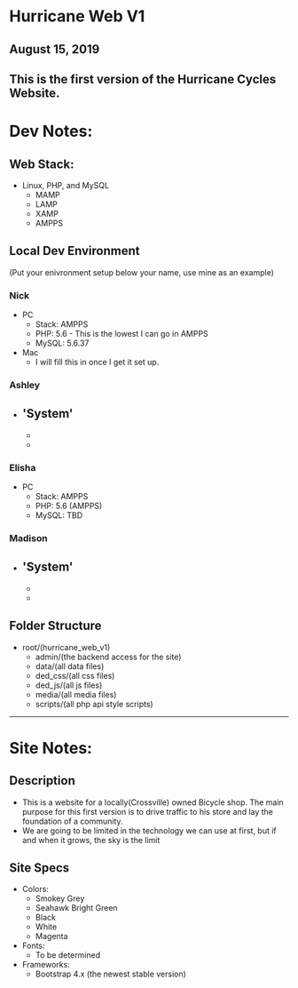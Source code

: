 # Hurricane Web V1
August 15, 2019
---
This is the first version of the Hurricane Cycles Website.
---

# Dev Notes:
## Web Stack:
- Linux, PHP, and MySQL
  - MAMP
  - LAMP
  - XAMP
  - AMPPS
## Local Dev Environment
(Put your enivronment setup below your name, use mine as an example)
### Nick
- PC
  - Stack: AMPPS
  - PHP: 5.6 - This is the lowest I can go in AMPPS
  - MySQL: 5.6.37
- Mac
  - I will fill this in once I get it set up.

### Ashley
- 'System'
    - 
    - 
    - 

### Elisha
- PC
    - Stack: AMPPS
    - PHP: 5.6 (AMPPS)
    - MySQL: TBD

### Madison
- 'System'
    - 
    - 
    - 


## Folder Structure
- root/(hurricane_web_v1)
  - admin/(the backend access for the site)
  - data/(all data files)
  - ded_css/(all css files)
  - ded_js/(all js files)
  - media/(all media files)
  - scripts/(all php api style scripts)
---

# Site Notes:
## Description
- This is a website for a locally(Crossville) owned Bicycle shop.  The main purpose for this first version is to drive traffic to his store and lay the foundation of a community.
- We are going to be limited in the technology we can use at first, but if and when it grows, the sky is the limit

## Site Specs
- Colors:
  - Smokey Grey
  - Seahawk Bright Green
  - Black
  - White
  - Magenta
- Fonts:
  - To be determined
- Frameworks:
  - Bootstrap 4.x (the newest stable version)